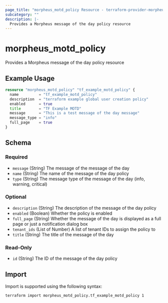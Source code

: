 ```yaml
---
page_title: "morpheus_motd_policy Resource - terraform-provider-morpheus"
subcategory: ""
description: |-
  Provides a Morpheus message of the day policy resource
---
```


# morpheus_motd_policy

Provides a Morpheus message of the day policy resource

## Example Usage

```terraform
resource "morpheus_motd_policy" "tf_example_motd_policy" {
  name         = "tf_example_motd_policy"
  description  = "terraform example global user creation policy"
  enabled      = true
  title        = "TF Example MOTD"
  message      = "This is a test message of the day message"
  message_type = "info"
  full_page    = true
}
```

<!-- schema generated by tfplugindocs -->
## Schema

### Required

- `message` (String) The message of the message of the day
- `name` (String) The name of the message of the day policy
- `type` (String) The message type of the message of the day (info, warning, critical)

### Optional

- `description` (String) The description of the message of the day policy
- `enabled` (Boolean) Whether the policy is enabled
- `full_page` (String) Whether the message of the day is displayed as a full page or just a notification dialog box
- `tenant_ids` (List of Number) A list of tenant IDs to assign the policy to
- `title` (String) The title of the message of the day

### Read-Only

- `id` (String) The ID of the message of the day policy

## Import

Import is supported using the following syntax:

```shell
terraform import morpheus_motd_policy.tf_example_motd_policy 1
```
